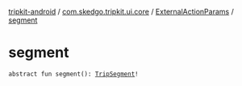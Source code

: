 [tripkit-android](../../index.md) / [com.skedgo.tripkit.ui.core](../index.md) / [ExternalActionParams](index.md) / [segment](./segment.md)

# segment

`abstract fun segment(): `[`TripSegment`](../../com.skedgo.tripkit.routing/-trip-segment/index.md)`!`